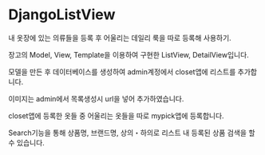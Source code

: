# DjangoListView

내 옷장에 있는 의류들을 등록 후 어울리는 데일리 룩을 따로 등록해 사용하기.

장고의 Model, View, Template을 이용하여 구현한 ListView, DetailView입니다.

모델을 만든 후 데이터베이스를 생성하여 admin계정에서 closet앱에 리스트를 추가합니다.

이미지는 admin에서 목록생성시 url을 넣어 추가하였습니다.

closet앱에 등록한 옷들 중 어울리는 옷들을 따로 mypick앱에 등록합니다.

Search기능을 통해 상품명, 브랜드명, 상의・하의로 리스트 내 등록된 상품 검색을 할 수 있습니다.
